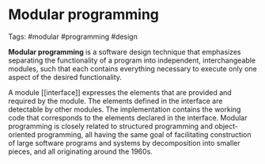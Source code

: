 # Modular programming

Tags: #modular #programming #design 

**Modular programming** is a software design technique that emphasizes separating the functionality of a program into independent, interchangeable modules, such that each contains everything necessary to execute only one aspect of the desired functionality.

A module [[interface]] expresses the elements that are provided and required by the module. The elements defined in the interface are detectable by other modules. The implementation contains the working code that corresponds to the elements declared in the interface. Modular programming is closely related to structured programming and object-oriented programming, all having the same goal of facilitating construction of large software programs and systems by decomposition into smaller pieces, and all originating around the 1960s.